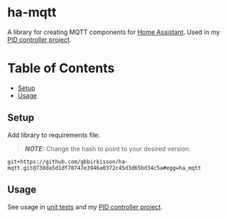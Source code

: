 <h1>ha-mqtt</h1>

A library for creating MQTT components for [Home Assistant](https://www.home-assistant.io/). Used in my [PID controller project](https://github.com/gbbirkisson/hass-pid-thermostat/).

<h1>Table of Contents</h1>

- [Setup](#setup)
- [Usage](#usage)

## Setup

Add library to requirements file:

> **_NOTE:_** Change the hash to point to your desired version.

```
git+https://github.com/gbbirkisson/ha-mqtt.git@738da5d1df70747e3946a0372c45d3d65bd34c5a#egg=ha_mqtt
```

## Usage

See usage in [unit tests](./tests) and my [PID controller project](https://github.com/gbbirkisson/hass-pid-thermostat/).